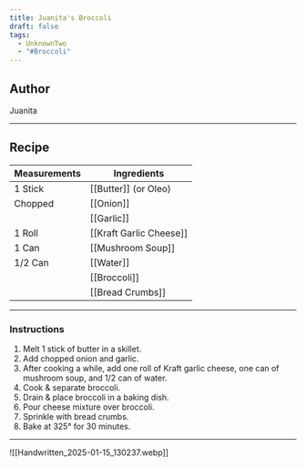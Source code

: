 ```yaml
---
title: Juanita's Broccoli
draft: false
tags:
  - UnknownTwo
  - "#Broccoli"
---
```

## Author
Juanita
___
## Recipe

| Measurements | Ingredients               |
| :----------- | ------------------------- |
|1 Stick|[[Butter]] (or Oleo)|
|Chopped|[[Onion]]|
||[[Garlic]]|
|1 Roll|[[Kraft Garlic Cheese]]|
|1 Can|[[Mushroom Soup]]|
|1/2 Can|[[Water]]|
||[[Broccoli]]|
||[[Bread Crumbs]]|
___
### Instructions
1. Melt 1 stick of butter in a skillet.
2. Add chopped onion and garlic.
3. After cooking a while, add one roll of Kraft garlic cheese, one can of mushroom soup, and 1/2 can of water.
4. Cook & separate broccoli.
5. Drain & place broccoli in a baking dish.
6. Pour cheese mixture over broccoli.
7. Sprinkle with bread crumbs.
8. Bake at 325° for 30 minutes.
___
![[Handwritten_2025-01-15_130237.webp]]